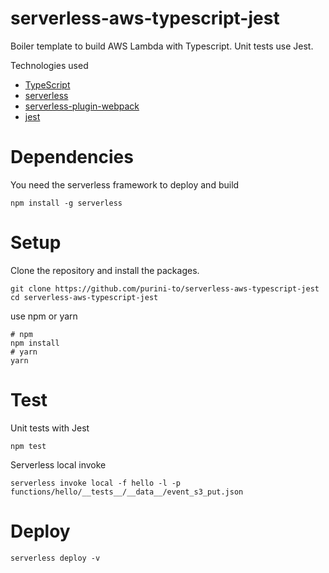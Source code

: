 # serverless-aws-typescript-jest
Boiler template to build AWS Lambda with Typescript. Unit tests use Jest.

Technologies used
- [TypeScript](https://github.com/Microsoft/TypeScript)
- [serverless](https://github.com/serverless/serverless)
- [serverless-plugin-webpack](https://github.com/goldwasserexchange/serverless-plugin-webpack)
- [jest](https://github.com/facebook/jest)

# Dependencies
You need the serverless framework to deploy and build
```
npm install -g serverless
```

# Setup
Clone the repository and install the packages.
```
git clone https://github.com/purini-to/serverless-aws-typescript-jest
cd serverless-aws-typescript-jest
```
use npm or yarn
```
# npm
npm install
# yarn
yarn
```

# Test
Unit tests with Jest
```
npm test
```

Serverless local invoke
```
serverless invoke local -f hello -l -p functions/hello/__tests__/__data__/event_s3_put.json
```

# Deploy
```
serverless deploy -v
```
